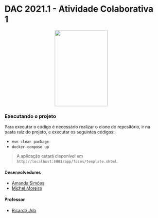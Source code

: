 # DAC 2021.1 - Atividade Colaborativa 1

<p align="center">
<img src="https://user-images.githubusercontent.com/57498887/134352674-9837ff29-10ff-44f7-8c46-cb517767be49.png" width="175" height="250">
</p>

### Executando o projeto
Para executar o código é necessário realizar o clone do repositório, ir na pasta raiz do projeto, e executar os seguintes códigos:

* `mvn clean package`
* `docker-compose up`

> A aplicação estará disponível em `http://localhost:8081/app/faces/template.xhtml`.

#### Desenvolvedores
- [Amanda Simões](https://github.com/Amanda-Simoes)
- [Michel Moreira](https://github.com/mchlexe)

#### Professor
- [Ricardo Job](https://github.com/ricardojob)
